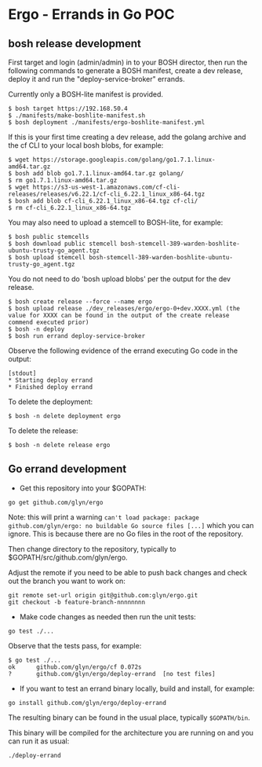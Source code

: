# Ergo - Errands in Go POC

## bosh release development

First target and login (admin/admin) in to your BOSH director, then run the following commands to generate a BOSH manifest, create a dev release, deploy it and run the "deploy-service-broker" errands.

Currently only a BOSH-lite manifest is provided.

```
$ bosh target https://192.168.50.4
$ ./manifests/make-boshlite-manifest.sh
$ bosh deployment ./manifests/ergo-boshlite-manifest.yml
```

If this is your first time creating a dev release, add the golang archive and the cf CLI to your local bosh blobs, for example:

```
$ wget https://storage.googleapis.com/golang/go1.7.1.linux-amd64.tar.gz
$ bosh add blob go1.7.1.linux-amd64.tar.gz golang/
$ rm go1.7.1.linux-amd64.tar.gz
$ wget https://s3-us-west-1.amazonaws.com/cf-cli-releases/releases/v6.22.1/cf-cli_6.22.1_linux_x86-64.tgz
$ bosh add blob cf-cli_6.22.1_linux_x86-64.tgz cf-cli/
$ rm cf-cli_6.22.1_linux_x86-64.tgz
```

You may also need to upload a stemcell to BOSH-lite, for example:

```
$ bosh public stemcells
$ bosh download public stemcell bosh-stemcell-389-warden-boshlite-ubuntu-trusty-go_agent.tgz
$ bosh upload stemcell bosh-stemcell-389-warden-boshlite-ubuntu-trusty-go_agent.tgz
```

You do not need to do 'bosh upload blobs' per the output for the dev release.

```
$ bosh create release --force --name ergo
$ bosh upload release ./dev_releases/ergo/ergo-0+dev.XXXX.yml (the value for XXXX can be found in the output of the create release commend executed prior)
$ bosh -n deploy
$ bosh run errand deploy-service-broker
```

Observe the following evidence of the errand executing Go code in the output:

```
[stdout]
* Starting deploy errand
* Finished deploy errand
```

To delete the deployment:

```
$ bosh -n delete deployment ergo
```

To delete the release:

```
$ bosh -n delete release ergo
```

## Go errand development

* Get this repository into your $GOPATH:

```
go get github.com/glyn/ergo
```
Note: this will print a warning `can't load package: package github.com/glyn/ergo: no buildable Go source files [...]` which you can ignore. This is because there are no Go files in the root of the repository.

Then change directory to the repository, typically to $GOPATH/src/github.com/glyn/ergo.

Adjust the remote if you need to be able to push back changes and check out the branch you want to work on:
```
git remote set-url origin git@github.com:glyn/ergo.git
git checkout -b feature-branch-nnnnnnnn
```

* Make code changes as needed then run the unit tests:
```
go test ./...
```

Observe that the tests pass, for example:
```
$ go test ./...
ok  	github.com/glyn/ergo/cf	0.072s
?   	github.com/glyn/ergo/deploy-errand	[no test files]
```

* If you want to test an errand binary locally, build and install, for example:

```
go install github.com/glyn/ergo/deploy-errand
```

The resulting binary can be found in the usual place, typically `$GOPATH/bin`.

This binary will be compiled for the architecture you are running on and you can run it as usual:

```
./deploy-errand
```

